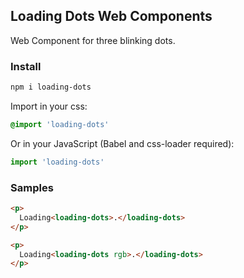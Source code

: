 ## Loading Dots Web Components

Web Component for three blinking dots.

### Install

```bash
npm i loading-dots
```

Import in your css:

```css
@import 'loading-dots'
```

Or in your JavaScript (Babel and css-loader required):

```javascript
import 'loading-dots'
```

### Samples

```html
<p>
  Loading<loading-dots>.</loading-dots>
</p>

<p>
  Loading<loading-dots rgb>.</loading-dots>
</p>
```